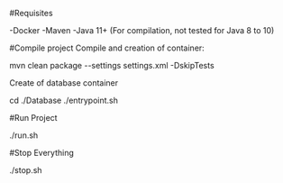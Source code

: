 #Requisites

-Docker
-Maven
-Java 11+ (For compilation, not tested for Java 8 to 10)

#Compile project
Compile and creation of container:

mvn clean package --settings settings.xml -DskipTests

Create of database container

cd ./Database
./entrypoint.sh

#Run Project

./run.sh

#Stop Everything

./stop.sh


